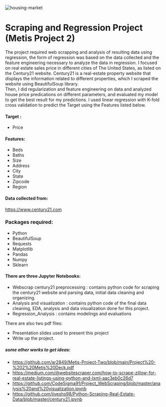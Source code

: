![housing-market](https://user-images.githubusercontent.com/42986304/163648924-4c9a4c01-e824-4405-a2c6-bc087a91437c.jpeg)

# Scraping and Regression Project (Metis Project 2)

The project required web scrapping and analysis of resulting data using regression, the form of regression was based on the data collected and the feature engineering necessary to analyze the data in regression.
I focused on real estate sales price in different cities of The United States, as listed on the Century21 website. Century21 is a real-estate property website that displays the information related to different properties, which I scraped the website using BeautifulSoup library.  
Then, I did regularization and feature engineering on data and analyzed house price predications on different parameters, and evaluated my model to get the best result for my predictions. I used linear regression with K-fold cross validation to predict the Target using the Features listed below.

#### Target :
- Price
#### Features:
-   Beds
- 	Baths	
- 	Size	
- 	Address	
- 	City	
- 	State	
- 	Zipcode
- 	Region


#### Data collected from:
https://www.century21.com 


### Packages required:
- Python 
- BeautifulSoup
- Requests
- Matplotlib
- Pandas
- Numpy
- Sklearn

#### There are three Jupyter Notebooks:
- Webscrap century21 preprocessing : contains python code for scraping the century21 website and parsing data, initial data cleaning and organizing.
- Analysis and visualization : contains python code of the final data cleaning, EDA, analysis and data visualization done for this project.
- Regression_Analysis : contains modelings and evaluations

There are also two pdf files:
- Presentation slides used to present this project 
- Write up the project.

##### some other works to get ideas:
- https://github.com/ar2849/Metis-Project-Two/blob/main/Project%20-%202%20Metis%20Deck.pdf
- https://medium.com/@websitescraper.com/how-to-scrape-zillow-for-real-estate-listings-using-python-and-lxml-aac3eb0c26d7
- https://github.com/CodeSigma91/Project_WebScraping/blob/master/analysis%20and%20visualization.ipynb
- https://github.com/jiveshs98/Python-Scraping-Real-Estate-Data/blob/master/century21.ipynb






